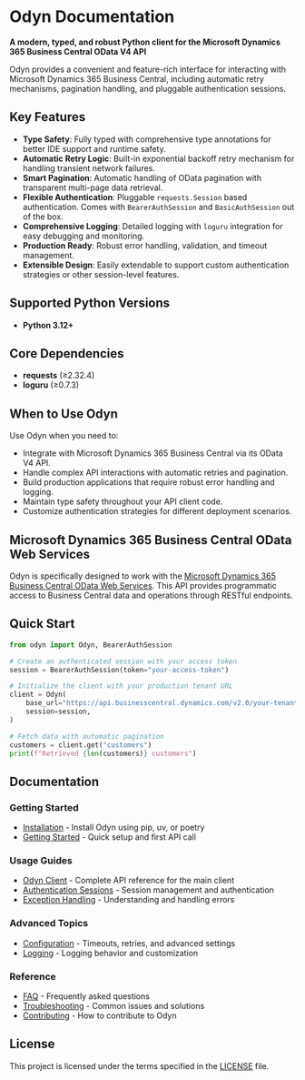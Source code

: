 # Odyn Documentation

**A modern, typed, and robust Python client for the Microsoft Dynamics 365 Business Central OData V4 API**

Odyn provides a convenient and feature-rich interface for interacting with Microsoft Dynamics 365 Business Central, including automatic retry mechanisms, pagination handling, and pluggable authentication sessions.

## Key Features

- **Type Safety**: Fully typed with comprehensive type annotations for better IDE support and runtime safety.
- **Automatic Retry Logic**: Built-in exponential backoff retry mechanism for handling transient network failures.
- **Smart Pagination**: Automatic handling of OData pagination with transparent multi-page data retrieval.
- **Flexible Authentication**: Pluggable `requests.Session` based authentication. Comes with `BearerAuthSession` and `BasicAuthSession` out of the box.
- **Comprehensive Logging**: Detailed logging with `loguru` integration for easy debugging and monitoring.
- **Production Ready**: Robust error handling, validation, and timeout management.
- **Extensible Design**: Easily extendable to support custom authentication strategies or other session-level features.

## Supported Python Versions

- **Python 3.12+**

## Core Dependencies

- **requests** (≥2.32.4)
- **loguru** (≥0.7.3)

## When to Use Odyn

Use Odyn when you need to:

- Integrate with Microsoft Dynamics 365 Business Central via its OData V4 API.
- Handle complex API interactions with automatic retries and pagination.
- Build production applications that require robust error handling and logging.
- Maintain type safety throughout your API client code.
- Customize authentication strategies for different deployment scenarios.

## Microsoft Dynamics 365 Business Central OData Web Services

Odyn is specifically designed to work with the [Microsoft Dynamics 365 Business Central OData Web Services](https://learn.microsoft.com/en-us/dynamics365/business-central/dev-itpro/webservices/odata-web-services). This API provides programmatic access to Business Central data and operations through RESTful endpoints.

## Quick Start

```python
from odyn import Odyn, BearerAuthSession

# Create an authenticated session with your access token
session = BearerAuthSession(token="your-access-token")

# Initialize the client with your production tenant URL
client = Odyn(
    base_url="https://api.businesscentral.dynamics.com/v2.0/your-tenant-id/production/",
    session=session,
)

# Fetch data with automatic pagination
customers = client.get("customers")
print(f"Retrieved {len(customers)} customers")
```

## Documentation

### Getting Started
- [Installation](installation.md) - Install Odyn using pip, uv, or poetry
- [Getting Started](getting-started.md) - Quick setup and first API call

### Usage Guides
- [Odyn Client](usage/odyn.md) - Complete API reference for the main client
- [Authentication Sessions](usage/sessions.md) - Session management and authentication
- [Exception Handling](usage/exceptions.md) - Understanding and handling errors

### Advanced Topics
- [Configuration](advanced/configuration.md) - Timeouts, retries, and advanced settings
- [Logging](advanced/logging.md) - Logging behavior and customization

### Reference
- [FAQ](faq.md) - Frequently asked questions
- [Troubleshooting](troubleshooting.md) - Common issues and solutions
- [Contributing](contributing.md) - How to contribute to Odyn

## License

This project is licensed under the terms specified in the [LICENSE](LICENSE) file.
